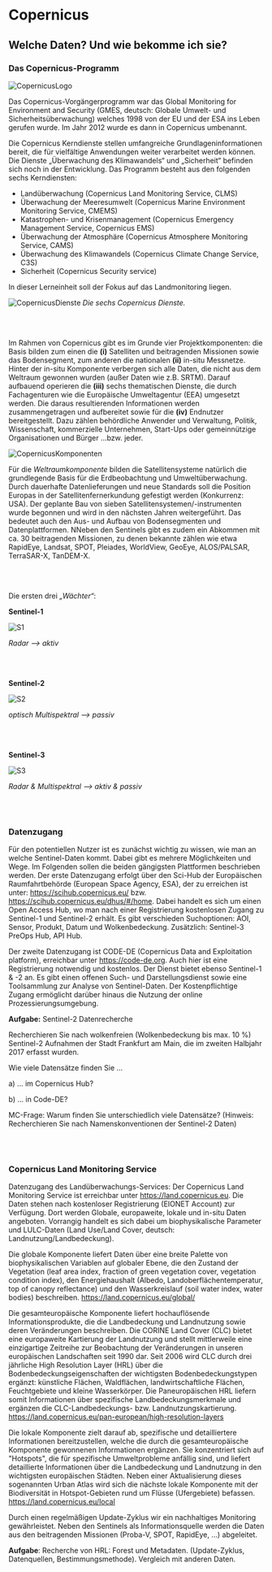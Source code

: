 # Copernicus

## Welche Daten? Und wie bekomme ich sie?

### Das Copernicus-Programm 

![CopernicusLogo](/pages/09.Geovisualisierung/Copernicus2.png)

Das Copernicus-Vorgängerprogramm war das Global Monitoring for Environment and Security (GMES, deutsch: Globale Umwelt- und Sicherheitsüberwachung) welches 1998 von der EU und der ESA ins Leben gerufen wurde. Im Jahr 2012 wurde es dann in Copernicus umbenannt. 

Die Copernicus Kerndienste stellen umfangreiche Grundlageninformationen bereit, die für vielfältige Anwendungen weiter verarbeitet werden können. Die Dienste „Überwachung des Klimawandels“ und „Sicherheit“ befinden sich noch in der Entwicklung. 
Das Programm besteht aus den folgenden sechs Kerndiensten:
-	Landüberwachung (Copernicus Land Monitoring Service, CLMS)
-	Überwachung der Meeresumwelt (Copernicus Marine Environment Monitoring Service, CMEMS)
-	Katastrophen- und Krisenmanagement (Copernicus Emergency Management Service, Copernicus EMS)
-	Überwachung der Atmosphäre (Copernicus Atmosphere Monitoring Service, CAMS)
-	Überwachung des Klimawandels (Copernicus Climate Change Service, C3S)
-	Sicherheit (Copernicus Security service)

In dieser Lerneinheit soll der Fokus auf das Landmonitoring liegen.


![CopernicusDienste](/pages/09.Geovisualisierung/Copernicus_Dienste_1.png)
*Die sechs Copernicus Dienste.*

<br><br>

Im Rahmen von Copernicus gibt es im Grunde vier Projektkomponenten: die Basis bilden zum einen die __(i)__ Satelliten und beitragenden Missionen sowie das Bodensegment, zum anderen die nationalen **(ii)** in-situ Messnetze. Hinter der in-situ Komponente verbergen sich alle Daten, die nicht aus dem Weltraum gewonnen wurden (außer Daten wie z.B. SRTM). Darauf aufbauend operieren die __(iii)__ sechs thematischen Dienste, die durch Fachagenturen wie die Europäische Umweltagentur (EEA) umgesetzt werden. Die daraus resultierenden Informationen werden zusammengetragen und aufbereitet sowie für die __(iv)__ Endnutzer bereitgestellt. Dazu zählen behördliche Anwender und Verwaltung, Politik, Wissenschaft, kommerzielle Unternehmen, Start-Ups oder gemeinnützige Organisationen und Bürger ...bzw. jeder.

![CopernicusKomponenten](/pages/09.Geovisualisierung/Copernicus_Komponenten.png)

Für die *Weltraumkomponente* bilden die Satellitensysteme natürlich die grundlegende Basis für die Erdbeobachtung und Umweltüberwachung. Durch dauerhafte Datenlieferungen und neue Standards soll die Position Europas in der Satellitenfernerkundung gefestigt werden (Konkurrenz: USA). Der geplante Bau von sieben Satellitensystemen/-instrumenten wurde begonnen und wird in den nächsten Jahren weitergeführt. Das bedeutet auch den Aus- und Aufbau von Bodensegmenten und Datenplattformen. NNeben den Sentinels gibt es zudem ein Abkommen mit ca. 30 beitragenden Missionen, zu denen bekannte zählen wie etwa RapidEye, Landsat, SPOT, Pleiades, WorldView, GeoEye, ALOS/PALSAR, TerraSAR-X, TanDEM-X.

<br><br>

Die ersten drei *„Wächter“*:

__Sentinel-1__

![S1](/pages/09.Geovisualisierung/Sentinel-1.png)

*Radar --> aktiv*
 
 <br><br>
 
__Sentinel-2__ 

![S2](/pages/09.Geovisualisierung/Sentinel-2.jpg)

*optisch Multispektral --> passiv*
 
<br><br>  

__Sentinel-3__ 

![S3](/pages/09.Geovisualisierung/Sentinel-3.png)

*Radar & Multispektral --> aktiv & passiv*


<br><br>

### Datenzugang

Für den potentiellen Nutzer ist es zunächst wichtig zu wissen, wie man an welche Sentinel-Daten kommt. Dabei gibt es mehrere Möglichkeiten und Wege. Im Folgenden sollen die beiden gängigsten Plattformen beschrieben werden.
Der erste Datenzugang erfolgt über den Sci-Hub der Europäischen Raumfahrtbehörde (European Space Agency, ESA), der zu erreichen ist unter: https://scihub.copernicus.eu/ bzw. https://scihub.copernicus.eu/dhus/#/home. Dabei handelt es sich um einen Open Access Hub, wo man nach einer Registrierung kostenlosen Zugang zu Sentinel-1 und Sentinel-2 erhält. Es gibt verschieden Suchoptionen: AOI, Sensor, Produkt, Datum und Wolkenbedeckung. 
Zusätzlich: Sentinel-3 PreOps Hub, API Hub.

Der zweite Datenzugang ist CODE-DE (Copernicus Data and Exploitation platform), erreichbar unter https://code-de.org. Auch hier ist eine Registrierung notwendig und kostenlos. Der Dienst bietet ebenso Sentinel-1 & -2 an. Es gibt einen offenen Such- und Darstellungsdienst sowie eine Toolsammlung zur Analyse von Sentinel-Daten. Der Kostenpflichtige Zugang ermöglicht darüber hinaus die Nutzung der online Prozessierungsumgebung.


__Aufgabe:__ Sentinel-2 Datenrecherche

Recherchieren Sie nach wolkenfreien (Wolkenbedeckung bis max. 10 %) Sentinel-2 Aufnahmen der Stadt Frankfurt am Main, die im zweiten Halbjahr 2017 erfasst wurden. 

Wie viele Datensätze finden Sie …

a)	… im Copernicus Hub?

b)	… in Code-DE? 

MC-Frage: Warum finden Sie unterschiedlich viele Datensätze? (Hinweis: Recherchieren Sie nach Namenskonventionen der Sentinel-2 Daten)

<br><br>

### Copernicus Land Monitoring Service

Datenzugang des Landüberwachungs-Services: Der Copernicus Land Monitoring Service ist erreichbar unter https://land.copernicus.eu. Die Daten stehen nach kostenloser Registrierung (EIONET Account) zur Verfügung.
Dort werden Globale, europaweite, lokale und in-situ Daten angeboten. Vorrangig handelt es sich dabei um biophysikalische Parameter und LULC-Daten (Land Use/Land Cover, deutsch: Landnutzung/Landbedeckung). 

Die globale Komponente liefert Daten über eine breite Palette von biophysikalischen Variablen auf globaler Ebene, die den Zustand der Vegetation (leaf area index, fraction of green vegetation cover, vegetation condition index), den Energiehaushalt (Albedo, Landoberflächentemperatur, top of canopy reflectance) und den Wasserkreislauf (soil water index, water bodies) beschreiben.  https://land.copernicus.eu/global/

Die gesamteuropäische Komponente liefert hochauflösende Informationsprodukte, die die Landbedeckung und Landnutzung sowie deren Veränderungen beschreiben. Die CORINE Land Cover (CLC) bietet eine europaweite Kartierung der Landnutzung und stellt mittlerweile eine einzigartige Zeitreihe zur Beobachtung der Veränderungen in unseren europäischen Landschaften seit 1990 dar. Seit 2006 wird CLC durch drei jährliche High Resolution Layer (HRL) über die Bodenbedeckungseigenschaften der wichtigsten Bodenbedeckungstypen ergänzt: künstliche Flächen, Waldflächen, landwirtschaftliche Flächen, Feuchtgebiete und kleine Wasserkörper. Die Paneuropäischen HRL liefern somit Informationen über spezifische Landbedeckungsmerkmale und ergänzen die CLC-Landbedeckungs- bzw. Landnutzungskartierung.  https://land.copernicus.eu/pan-european/high-resolution-layers

Die lokale Komponente zielt darauf ab, spezifische und detailliertere Informationen bereitzustellen, welche die durch die gesamteuropäische Komponente gewonnenen Informationen ergänzen. Sie konzentriert sich auf "Hotspots", die für spezifische Umweltprobleme anfällig sind, und liefert detaillierte Informationen über die Landbedeckung und Landnutzung in den wichtigsten europäischen Städten. Neben einer Aktualisierung dieses sogenannten Urban Atlas wird sich die nächste lokale Komponente mit der Biodiversität in Hotspot-Gebieten rund um Flüsse (Ufergebiete) befassen.  https://land.copernicus.eu/local
 
Durch einen regelmäßigen Update-Zyklus wir ein nachhaltiges Monitoring gewährleistet. Neben den Sentinels als Informationsquelle werden die Daten aus den beitragenden Missionen (Proba-V, SPOT, RapidEye, …) abgeleitet.

__Aufgabe__: Recherche von HRL: Forest und Metadaten. (Update-Zyklus, Datenquellen, Bestimmungsmethode). Vergleich mit anderen Daten.
